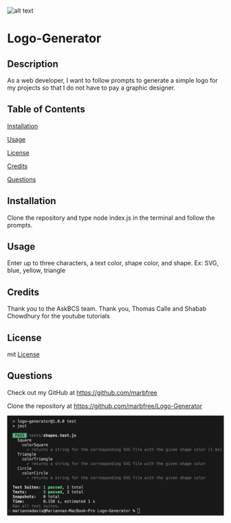  ![alt text](https://img.shields.io/badge/license-mit-blue)
# Logo-Generator 
## Description 
  As a web developer, I want to follow prompts to generate a simple logo for my projects so that I do not have to pay a graphic designer. 
## Table of Contents
[Installation](#installation) 

[Usage](#usage)

[License](#license)

[Credits](#credits)

[Questions](#questions)

## Installation 
  Clone the repository and type node index.js in the terminal and follow the prompts.
## Usage 
  Enter up to three characters, a text color, shape color, and shape.  Ex: SVG, blue, yellow, triangle
## Credits 
  Thank you to the AskBCS team. Thank you, Thomas Calle and Shabab Chowdhury for the youtube tutorials
## License
  mit
      [License](https://choosealicense.com/licenses/mit/)
## Questions
Check out my GitHub at https://github.com/marbfree 

Clone the repository at https://github.com/marbfree/Logo-Generator

![alt image](images/testScreenShot.png)
